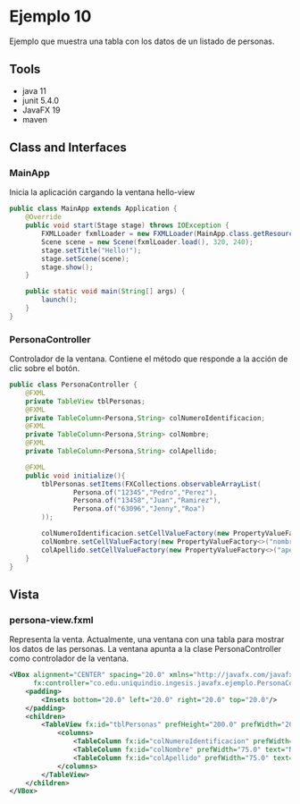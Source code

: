 # Ejemplo 10
Ejemplo que muestra una tabla con los datos de un listado de personas.

## Tools

- java 11
- junit 5.4.0
- JavaFX 19
- maven


## Class and Interfaces

### MainApp
Inicia la aplicación cargando la ventana hello-view

```java
public class MainApp extends Application {
    @Override
    public void start(Stage stage) throws IOException {
        FXMLLoader fxmlLoader = new FXMLLoader(MainApp.class.getResource("persona-view.fxml"));
        Scene scene = new Scene(fxmlLoader.load(), 320, 240);
        stage.setTitle("Hello!");
        stage.setScene(scene);
        stage.show();
    }

    public static void main(String[] args) {
        launch();
    }
}
```


### PersonaController
Controlador de la ventana. Contiene el método que responde a la acción de clic sobre el botón. 

```java
public class PersonaController {
    @FXML
    private TableView tblPersonas;
    @FXML
    private TableColumn<Persona,String> colNumeroIdentificacion;
    @FXML
    private TableColumn<Persona,String> colNombre;
    @FXML
    private TableColumn<Persona,String> colApellido;

    @FXML
    public void initialize(){
        tblPersonas.setItems(FXCollections.observableArrayList(
                Persona.of("12345","Pedro","Perez"),
                Persona.of("13458","Juan","Ramirez"),
                Persona.of("63096","Jenny","Roa")
        ));

        colNumeroIdentificacion.setCellValueFactory(new PropertyValueFactory<>("numeriIdentificacion"));
        colNombre.setCellValueFactory(new PropertyValueFactory<>("nombre"));
        colApellido.setCellValueFactory(new PropertyValueFactory<>("apellido"));
    }
}
```

## Vista

### persona-view.fxml
Representa la venta. Actualmente, una ventana con una tabla para mostrar los datos de las personas. La ventana apunta a la clase PersonaController como controlador de la ventana.

```xml
<VBox alignment="CENTER" spacing="20.0" xmlns="http://javafx.com/javafx/18" xmlns:fx="http://javafx.com/fxml/1"
      fx:controller="co.edu.uniquindio.ingesis.javafx.ejemplo.PersonaController">
    <padding>
        <Insets bottom="20.0" left="20.0" right="20.0" top="20.0"/>
    </padding>
    <children>
        <TableView fx:id="tblPersonas" prefHeight="200.0" prefWidth="200.0">
            <columns>
                <TableColumn fx:id="colNumeroIdentificacion" prefWidth="75.0" text="Número Identificación"/>
                <TableColumn fx:id="colNombre" prefWidth="75.0" text="Nombre"/>
                <TableColumn fx:id="colApellido" prefWidth="75.0" text="Apellido"/>
            </columns>
        </TableView>
    </children>
</VBox>
```